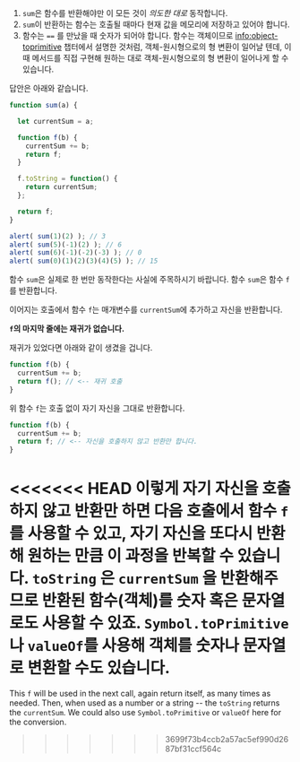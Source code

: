 
1. `sum`은 함수를 반환해야만 이 모든 것이 *의도한 대로* 동작합니다.
2. `sum`이 반환하는 함수는 호출될 때마다 현재 값을 메모리에 저장하고 있어야 합니다.
3. 함수는 `==` 를 만났을 때 숫자가 되어야 합니다. 함수는 객체이므로 <info:object-toprimitive> 챕터에서 설명한 것처럼, 객체-원시형으로의 형 변환이 일어날 텐데, 이때 메서드를 직접 구현해 원하는 대로 객체-원시형으로의 형 변환이 일어나게 할 수 있습니다.

답안은 아래와 같습니다. 

```js demo run
function sum(a) {

  let currentSum = a;

  function f(b) {
    currentSum += b;
    return f;
  }

  f.toString = function() {
    return currentSum;
  };

  return f;
}

alert( sum(1)(2) ); // 3
alert( sum(5)(-1)(2) ); // 6
alert( sum(6)(-1)(-2)(-3) ); // 0
alert( sum(0)(1)(2)(3)(4)(5) ); // 15
```

함수 `sum`은 실제로 한 번만 동작한다는 사실에 주목하시기 바랍니다. 함수 `sum`은 함수 `f`를 반환합니다.

이어지는 호출에서 함수 `f`는 매개변수를 `currentSum`에 추가하고 자신을 반환합니다.

**`f`의 마지막 줄에는 재귀가 없습니다.**

재귀가 있었다면 아래와 같이 생겼을 겁니다.

```js
function f(b) {
  currentSum += b;
  return f(); // <-- 재귀 호출
}
```

위 함수 `f`는 호출 없이 자기 자신을 그대로 반환합니다.

```js
function f(b) {
  currentSum += b;
  return f; // <-- 자신을 호출하지 않고 반환만 합니다.
}
```

<<<<<<< HEAD
이렇게 자기 자신을 호출하지 않고 반환만 하면 다음 호출에서 함수 `f`를 사용할 수 있고, 자기 자신을 또다시 반환해 원하는 만큼 이 과정을 반복할 수 있습니다. `toString` 은 `currentSum` 을 반환해주므로 반환된 함수(객체)를 숫자 혹은 문자열로도 사용할 수 있죠. `Symbol.toPrimitive`나 `valueOf`를 사용해 객체를 숫자나 문자열로 변환할 수도 있습니다.
=======
This `f` will be used in the next call, again return itself, as many times as needed. Then, when used as a number or a string -- the `toString` returns the `currentSum`. We could also use `Symbol.toPrimitive` or `valueOf` here for the conversion.
>>>>>>> 3699f73b4ccb2a57ac5ef990d2687bf31ccf564c
